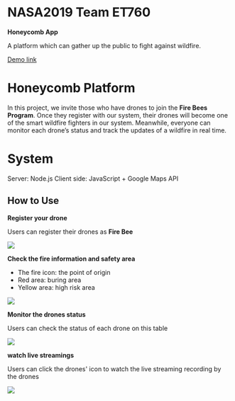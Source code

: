 # NASA2019 Team ET760
**Honeycomb App**

A platform which can gather up the public to fight against wildfire.

[Demo link](https://scsonic.github.io/NASA2019_et760/web/static/index.html)

# Honeycomb Platform

In this project, we invite those who have drones to join the **Fire Bees Program**. Once they register with our system, their drones will become one of the smart wildfire fighters in our system. Meanwhile, everyone can monitor each drone’s status and track the updates of a wildfire in real time.

# System

Server: Node.js
Client side: JavaScript + Google Maps API

## How to Use
**Register your drone**

Users can register their drones as **Fire Bee**

![](https://i.imgur.com/40yuoBw.png)

**Check the fire information and safety area**

* The fire icon: the point of origin
* Red area: buring area
* Yellow area: high risk area

![](https://i.imgur.com/eLhXHdU.png)

**Monitor the drones status**

Users can check the status of each drone on this table 

![](https://i.imgur.com/xO9QJNg.png)


**watch live streamings**

Users can click the drones' icon to watch the live streaming recording by the drones

![](https://i.imgur.com/5rZv7ds.png)




